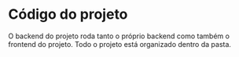 # Código do projeto

O backend do projeto roda tanto o próprio backend como também o frontend do projeto.
Todo o projeto está organizado dentro da pasta.
